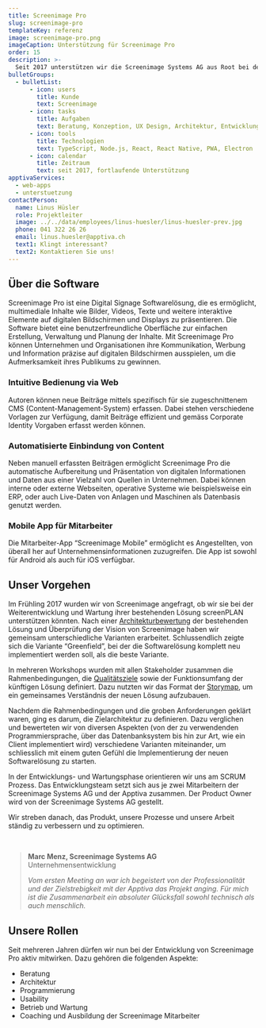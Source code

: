 ```yaml
---
title: Screenimage Pro
slug: screenimage-pro
templateKey: referenz
image: screenimage-pro.png
imageCaption: Unterstützung für Screenimage Pro
order: 15
description: >-
  Seit 2017 unterstützen wir die Screenimage Systems AG aus Root bei der Implementierung ihrer Digital Signage Software. Neben technischen Aspekten unterstützen wir auch im Coaching und in der Ausbildung der Screenimage Mitarbeiter.
bulletGroups:
  - bulletList:
      - icon: users
        title: Kunde
        text: Screenimage
      - icon: tasks
        title: Aufgaben
        text: Beratung, Konzeption, UX Design, Architektur, Entwicklung, Schulung und Ausbildung
      - icon: tools
        title: Technologien
        text: TypeScript, Node.js, React, React Native, PWA, Electron
      - icon: calendar
        title: Zeitraum
        text: seit 2017, fortlaufende Unterstützung
apptivaServices:
  - web-apps
  - unterstuetzung
contactPerson:
  name: Linus Hüsler
  role: Projektleiter
  image: ../../data/employees/linus-huesler/linus-huesler-prev.jpg
  phone: 041 322 26 26
  email: linus.huesler@apptiva.ch
  text1: Klingt interessant?
  text2: Kontaktieren Sie uns!
---
```


## Über die Software

Screenimage Pro ist eine Digital Signage Softwarelösung, die es ermöglicht, multimediale Inhalte wie Bilder, Videos, Texte und weitere interaktive Elemente auf digitalen Bildschirmen und Displays zu präsentieren. Die Software bietet eine benutzerfreundliche Oberfläche zur einfachen Erstellung, Verwaltung und Planung der Inhalte. Mit Screenimage Pro können Unternehmen und Organisationen ihre Kommunikation, Werbung und Information präzise auf digitalen Bildschirmen ausspielen, um die Aufmerksamkeit ihres Publikums zu gewinnen.

### Intuitive Bedienung via Web

Autoren können neue Beiträge mittels spezifisch für sie zugeschnittenem CMS (Content-Management-System) erfassen. Dabei stehen verschiedene Vorlagen zur Verfügung, damit Beiträge effizient und gemäss Corporate Identity Vorgaben erfasst werden können.

### Automatisierte Einbindung von Content

Neben manuell erfassten Beiträgen ermöglicht Screenimage Pro die automatische Aufbereitung und Präsentation von digitalen Informationen und Daten aus einer Vielzahl von Quellen in Unternehmen. Dabei können interne oder externe Webseiten, operative Systeme wie beispielsweise ein ERP, oder auch Live-Daten von Anlagen und Maschinen als Datenbasis genutzt werden.

### Mobile App für Mitarbeiter

Die Mitarbeiter-App “Screenimage Mobile” ermöglicht es Angestellten, von überall her auf Unternehmensinformationen zuzugreifen. Die App ist sowohl für Android als auch für iOS verfügbar.

## Unser Vorgehen

Im Frühling 2017 wurden wir von Screenimage angefragt, ob wir sie bei der Weiterentwicklung und Wartung ihrer bestehenden Lösung screenPLAN unterstützen könnten. Nach einer [Architekturbewertung](https://apptiva.ch/architektur-review/) der bestehenden Lösung und Überprüfung der Vision von Screenimage haben wir gemeinsam unterschiedliche Varianten erarbeitet. Schlussendlich zeigte sich die Variante “Greenfield”, bei der die Softwarelösung komplett neu implementiert werden soll, als die beste Variante.

In mehreren Workshops wurden mit allen Stakeholder zusammen die Rahmenbedingungen, die [Qualitätsziele](https://apptiva.ch/qualitaetsziele/) sowie der Funktionsumfang der künftigen Lösung definiert. Dazu nutzten wir das Format der [Storymap](https://apptiva.ch/mehr-ueberblick-mit-storymap/), um ein gemeinsames Verständnis der neuen Lösung aufzubauen.

Nachdem die Rahmenbedingungen und die groben Anforderungen geklärt waren, ging es darum, die Zielarchitektur zu definieren. Dazu verglichen und bewerteten wir von diversen Aspekten (von der zu verwendenden Programmiersprache, über das Datenbanksystem bis hin zur Art, wie ein Client implementiert wird) verschiedene Varianten miteinander, um schliesslich mit einem guten Gefühl die Implementierung der neuen Softwarelösung zu starten.

In der Entwicklungs- und Wartungsphase orientieren wir uns am SCRUM Prozess. Das Entwicklungsteam setzt sich aus je zwei Mitarbeitern der Screenimage Systems AG und der Apptiva zusammen. Der Product Owner wird von der Screenimage Systems AG gestellt.

Wir streben danach, das Produkt, unsere Prozesse und unsere Arbeit ständig zu verbessern und zu optimieren.

&nbsp;

> **Marc Menz, Screenimage Systems AG**<br/>
> Unternehmensentwicklung<br/>
>
> _Vom ersten Meeting an war ich begeistert von der Professionalität und der Zielstrebigkeit mit der Apptiva das Projekt anging. Für mich ist die Zusammenarbeit ein absoluter Glücksfall sowohl technisch als auch menschlich._

## Unsere Rollen

Seit mehreren Jahren dürfen wir nun bei der Entwicklung von Screenimage Pro aktiv mitwirken. Dazu gehören die folgenden Aspekte:

- Beratung
- Architektur
- Programmierung
- Usability
- Betrieb und Wartung
- Coaching und Ausbildung der Screenimage Mitarbeiter
